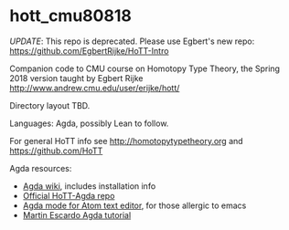 # hott_cmu80818

*UPDATE*: This repo is deprecated. Please use Egbert's new repo: https://github.com/EgbertRijke/HoTT-Intro

Companion code to CMU course on Homotopy Type Theory, the Spring 2018 version taught by Egbert Rijke
http://www.andrew.cmu.edu/user/erijke/hott/

Directory layout TBD.

Languages: Agda, possibly Lean to follow.

For general HoTT info see http://homotopytypetheory.org and https://github.com/HoTT

Agda resources:

* [Agda wiki](http://wiki.portal.chalmers.se/agda/pmwiki.php), includes installation info
* [Official HoTT-Agda repo](https://github.com/HoTT/HoTT-Agda)
* [Agda mode for Atom text editor](https://atom.io/packages/agda-mode), for those allergic to emacs
* [Martin Escardo Agda tutorial](http://www.cs.bham.ac.uk/~mhe/fp-learning-2017-2018/html/Agda-in-a-Hurry.html)
